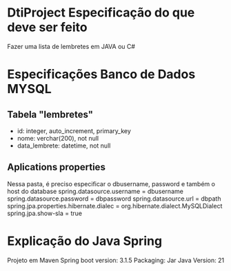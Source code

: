 # DtiProject Especificação do que deve ser feito
Fazer uma lista de lembretes em JAVA ou C#

# Especificações Banco de Dados MYSQL
## Tabela "lembretes"
* id: integer, auto_increment, primary_key
* nome: verchar(200), not null
* data_lembrete: datetime, not null

## Aplications properties
Nessa pasta, é preciso especificar o dbusername, password e também o host do database
spring.datasource.username = dbusername
spring.datasource.password = dbpassword
spring.datasource.url = dbpath
spring.jpa.properties.hibernate.dialec = org.hibernate.dialect.MySQLDialect
spring.jpa.show-sla = true

# Explicação do Java Spring
Projeto em Maven
Spring boot version: 3.1.5
Packaging: Jar
Java Version: 21